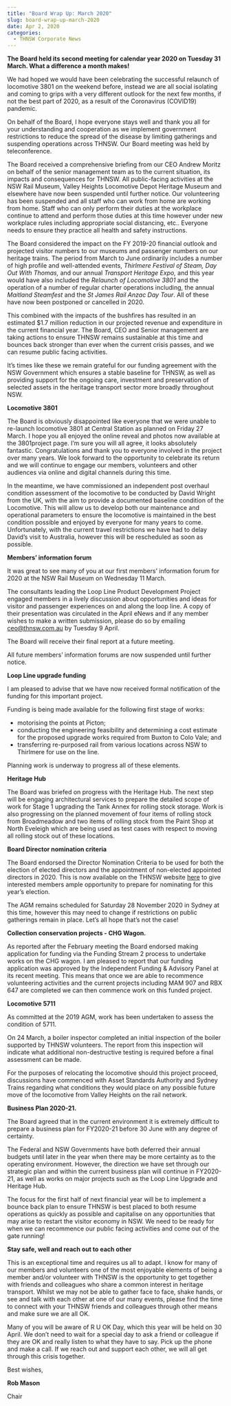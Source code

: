 ```yaml
---
title: "Board Wrap Up: March 2020"
slug: board-wrap-up-march-2020
date: Apr 2, 2020
categories:
  - THNSW Corporate News
---
```



**The Board held its second meeting for calendar year 2020 on Tuesday 31 March. What a difference a month makes!**

We had hoped we would have been celebrating the successful relaunch of locomotive 3801 on the weekend before, instead we are all social isolating and coming to grips with a very different outlook for the next few months, if not the best part of 2020, as a result of the Coronavirus (COVID19) pandemic.

On behalf of the Board, I hope everyone stays well and thank you all for your understanding and cooperation as we implement government restrictions to reduce the spread of the disease by limiting gatherings and suspending operations across THNSW. Our Board meeting was held by teleconference.

The Board received a comprehensive briefing from our CEO Andrew Moritz on behalf of the senior management team as to the current situation, its impacts and consequences for THNSW. All public-facing activities at the NSW Rail Museum, Valley Heights Locomotive Depot Heritage Museum and elsewhere have now been suspended until further notice. Our volunteering has been suspended and all staff who can work from home are working from home. Staff who can only perform their duties at the workplace continue to attend and perform those duties at this time however under new workplace rules including appropriate social distancing, etc.. Everyone needs to ensure they practice all health and safety instructions.

The Board considered the impact on the FY 2019-20 financial outlook and projected visitor numbers to our museums and passenger numbers on our heritage trains. The period from March to June ordinarily includes a number of high profile and well-attended events, *Thirlmere Festival of Steam, Day Out With Thomas,* and our annual *Transport Heritage Expo,* and this year would have also included the *Relaunch of Locomotive 3801* and the operation of a number of regular charter operations including, the annual *Maitland Steamfest* and the *St James Rail Anzac Day Tour*. All of these have now been postponed or cancelled in 2020.

This combined with the impacts of the bushfires has resulted in an estimated $1.7 million reduction in our projected revenue and expenditure in the current financial year. The Board, CEO and Senior management are taking actions to ensure THNSW remains sustainable at this time and bounces back stronger than ever when the current crisis passes, and we can resume public facing activities.

It’s times like these we remain grateful for our funding agreement with the NSW Government which ensures a stable baseline for THNSW, as well as providing support for the ongoing care, investment and preservation of selected assets in the heritage transport sector more broadly throughout NSW.

**Locomotive 3801**

The Board is obviously disappointed like everyone that we were unable to re-launch locomotive 3801 at Central Station as planned on Friday 27 March. I hope you all enjoyed the online reveal and photos now available at the 3801project page. I’m sure you will all agree, it looks absolutely fantastic. Congratulations and thank you to everyone involved in the project over many years. We look forward to the opportunity to celebrate its return and we will continue to engage our members, volunteers and other audiences via online and digital channels during this time.

In the meantime, we have commissioned an independent post overhaul condition assessment of the locomotive to be conducted by David Wright from the UK, with the aim to provide a documented baseline condition of the Locomotive. This will allow us to develop both our maintenance and operational parameters to ensure the locomotive is maintained in the best condition possible and enjoyed by everyone for many years to come. Unfortunately, with the current travel restrictions we have had to delay David’s visit to Australia, however this will be rescheduled as soon as possible.

**Members’ information forum**

It was great to see many of you at our first members’ information forum for 2020 at the NSW Rail Museum on Wednesday 11 March.

The consultants leading the Loop Line Product Development Project engaged members in a lively discussion about opportunities and ideas for visitor and passenger experiences on and along the loop line. A copy of their presentation was circulated in the April eNews and if any member wishes to make a written submission, please do so by emailing [ceo@thnsw.com.au](mailto:ceo@thnsw.com.au) by Tuesday 9 April.

The Board will receive their final report at a future meeting.

All future members’ information forums are now suspended until further notice.

**Loop Line upgrade funding**

I am pleased to advise that we have now received formal notification of the funding for this important project.

Funding is being made available for the following first stage of works:

* motorising the points at Picton;
* conducting the engineering feasibility and determining a cost estimate for the proposed upgrade works required from Buxton to Colo Vale; and
* transferring re-purposed rail from various locations across NSW to Thirlmere for use on the line.

Planning work is underway to progress all of these elements.

**Heritage Hub**

The Board was briefed on progress with the Heritage Hub. The next step will be engaging architectural services to prepare the detailed scope of work for Stage 1 upgrading the Tank Annex for rolling stock storage. Work is also progressing on the planned movement of four items of rolling stock from Broadmeadow and two items of rolling stock from the Paint Shop at North Eveleigh which are being used as test cases with respect to moving all rolling stock out of these locations.

**Board Director nomination criteria**

The Board endorsed the Director Nomination Criteria to be used for both the election of elected directors and the appointment of non-elected appointed directors in 2020. This is now available on the THNSW website [here](https://a8c979a7-e97b-4cb0-8cd4-235cb93451ce.filesusr.com/ugd/367ea5_ae3955ac2aac43c1b5558066aeadcd71.pdf) to give interested members ample opportunity to prepare for nominating for this year’s election.

The AGM remains scheduled for Saturday 28 November 2020 in Sydney at this time, however this may need to change if restrictions on public gatherings remain in place. Let’s all hope that’s not the case!

**Collection conservation projects - CHG Wagon.**

As reported after the February meeting the Board endorsed making application for funding via the Funding Stream 2 process to undertake works on the CHG wagon. I am pleased to report that our funding application was approved by the Independent Funding & Advisory Panel at its recent meeting. This means that once we are able to recommence volunteering activities and the current projects including MAM 907 and RBX 647 are completed we can then commence work on this funded project.

**Locomotive 5711**

As committed at the 2019 AGM, work has been undertaken to assess the condition of 5711.

On 24 March, a boiler inspector completed an initial inspection of the boiler supported by THNSW volunteers. The report from this inspection will indicate what additional non-destructive testing is required before a final assessment can be made.

For the purposes of relocating the locomotive should this project proceed, discussions have commenced with Asset Standards Authority and Sydney Trains regarding what conditions they would place on any possible future move of the locomotive from Valley Heights on the rail network.

**Business Plan 2020-21.**

The Board agreed that in the current environment it is extremely difficult to prepare a business plan for FY2020-21 before 30 June with any degree of certainty.

The Federal and NSW Governments have both deferred their annual budgets until later in the year when there may be more certainty as to the operating environment. However, the direction we have set through our strategic plan and within the current business plan will continue in FY2020-21, as well as works on major projects such as the Loop Line Upgrade and Heritage Hub.

The focus for the first half of next financial year will be to implement a bounce back plan to ensure THNSW is best placed to both resume operations as quickly as possible and capitalise on any opportunities that may arise to restart the visitor economy in NSW. We need to be ready for when we can recommence our public facing activities and come out of the gate running!

**Stay safe, well and reach out to each other**

This is an exceptional time and requires us all to adapt. I know for many of our members and volunteers one of the most enjoyable elements of being a member and/or volunteer with THNSW is the opportunity to get together with friends and colleagues who share a common interest in heritage transport. Whilst we may not be able to gather face to face, shake hands, or see and talk with each other at one of our many events, please find the time to connect with your THNSW friends and colleagues through other means and make sure we are all OK.

Many of you will be aware of R U OK Day, which this year will be held on 30 April. We don’t need to wait for a special day to ask a friend or colleague if they are OK and really listen to what they have to say. Pick up the phone and make a call. If we reach out and support each other, we will all get through this crisis together.

Best wishes,

**Rob Mason**

Chair
